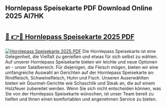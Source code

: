 ## Hornlepass Speisekarte PDF Download Online 2025 Al7HK

# <h2><a href="http://gcc0lam.nevu.top/?p=Hornlepass+Speisekarte">🔗 👉🔴 Hornlepass Speisekarte 2025 PDF</a></h2>

[![Hornlepass Speisekarte 2025 PDF](https://i.imgur.com/dBaPXMq.png)](http://gcc0lam.nevu.top/?p=Hornlepass+Speisekarte)
Die Hornlepass Speisekarte ist eine Gelegenheit, die Vielfalt zu genießen und etwas für sich selbst zu wählen. Auf unserer Hornlepass Speisekarte bieten wir leichte und neue Optionen an - unser Salatbereich. Für diejenigen, die Fleisch mögen, bieten wir eine umfangreiche Auswahl an Gerichten auf der Hornlepass Speisekarte an: Rindfleisch, Schweinefleisch, Huhn und Fisch. Unseren Auserwählten bieten wir Gourmet-Gerichte wie Schaschlik und Steak an, die auf einem Holzfeuer zubereitet werden. Wenn Sie sich nicht entscheiden können, was Sie von der Hornlepass Speisekarte wünschen, ist unser Team bereit zu helfen und Ihnen einen komfortablen und angenehmen Service zu bieten.
